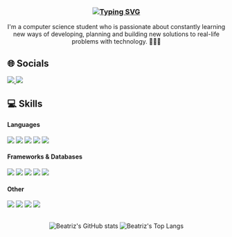 <h3 align="center">
<a href="https://git.io/typing-svg"><img src="https://readme-typing-svg.demolab.com?font=Fira+Code&size=34&duration=4000&pause=1000&color=8C1FF7&center=true&width=940&height=60&lines=Hi!+I'm+Beatriz+Costa+%F0%9F%98%8A" alt="Typing SVG" /></a></h3>

<p align="center">
   I'm a computer science student who is passionate about constantly learning new ways of developing, planning and building new solutions to real-life problems with technology. 👩🏻‍💻
</p>

<!-- ![GitHub Streak](https://streak-stats.demolab.com?user=BeatrizCosta&theme=dracula&border_radius=4.5)     -->  

## 🌐 Socials
<div style="display: inline_block">
    <a href="https://www.linkedin.com/in/beatriz-costaa/">
      <img src="https://img.shields.io/badge/Linkedin-2f0147?style=for-the-badge&logo=Linkedin&logoColor=white"/>
    </a>
    <a href="mailto:contact.beatrizcosta@gmail.com">
      <img src="https://img.shields.io/badge/Gmail-2f0147?style=for-the-badge&logo=Gmail&logoColor=white"/>
    </a>
</div>


## 💻 Skills
  #### Languages
  <div style="display: inline_block">
    <img src="https://img.shields.io/badge/java-2f0147?style=for-the-badge&logo=openjdk&logoColor=white"/>
    <img src="https://img.shields.io/badge/python-2f0147?style=for-the-badge&logo=python&logoColor=white"/>
    <img src="https://img.shields.io/badge/javascript-2f0147?style=for-the-badge&logo=javascript&logoColor=white"/>
    <img src="https://img.shields.io/badge/c-2f0147?style=for-the-badge&logo=c&logoColor=white"/>
    <img src="https://img.shields.io/badge/C%23-2f0147?style=for-the-badge&logo=c-sharp&logoColor=white"/>
  </div>
  
  #### Frameworks & Databases
  <div style="display: inline_block">
    <img src="https://img.shields.io/badge/Spring-2f0147?style=for-the-badge&logo=spring&logoColor=white"/>
    <img src="https://img.shields.io/badge/Node.js-2f0147?style=for-the-badge&logo=node.js&logoColor=white"/>
    <img src="https://img.shields.io/badge/django-2f0147?style=for-the-badge&logo=django&logoColor=white"/>
    <img src="https://img.shields.io/badge/mongodb-2f0147?style=for-the-badge&logo=mongodb&logoColor=white"/>
    <img src="https://img.shields.io/badge/postgresql-2f0147?style=for-the-badge&logo=postgresql&logoColor=white"/>
  </div>

  #### Other
  <div style="display: inline_block">
    <img src="https://img.shields.io/badge/HTML5-2f0147?style=for-the-badge&logo=HTML5&logoColor=white"/>
    <img src="https://img.shields.io/badge/CSS-2f0147?style=for-the-badge&logo=CSS&logoColor=white"/>
    <img src="https://img.shields.io/badge/GIT-2f0147?style=for-the-badge&logo=git&logoColor=white"/>
    <img src="https://img.shields.io/badge/Vscode-2f0147?style=for-the-badge&logo=visual-studio-code&logoColor=white"/>
  </div><br>

<div style="flex: justify-between" align="center"> 

  ![Beatriz's GitHub stats](https://github-readme-stats.vercel.app/api?username=biacosta7&show_icons=true&theme=nightowl) 
  ![Beatriz's Top Langs](https://github-readme-stats.vercel.app/api?username=biacosta7&show_icons=true&theme=nightowl) 

</div>
